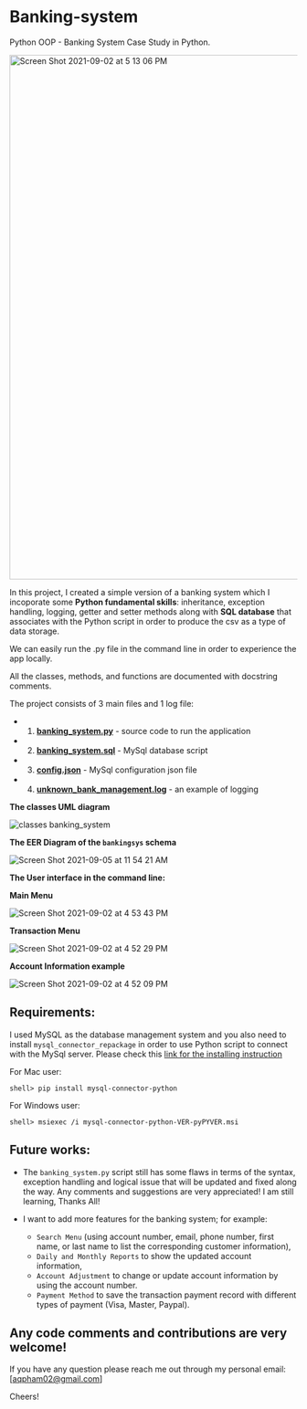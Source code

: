 # Banking-system
Python OOP - Banking System Case Study in Python.

<img width="919" alt="Screen Shot 2021-09-02 at 5 13 06 PM" src="https://user-images.githubusercontent.com/70767722/131917196-200d6e84-ef4d-4eac-b4d6-c268dd6a9054.png">

In this project, I created a simple version of a banking system which I incoporate some **Python fundamental skills**: inheritance, exception handling, logging, getter and setter methods along with **SQL database** that associates with the Python script in order to produce the csv as a type of data storage.

We can easily run the .py file in the command line in order to experience the app locally.

All the classes, methods, and functions are documented with docstring comments.

The project consists of 3 main files and 1 log file:
* 1. **[banking_system.py](https://github.com/Andy-Pham-72/banking-system/blob/master/banking_system_application/banking_system.py)** - source code to run the application
* 2. **[banking_system.sql](https://github.com/Andy-Pham-72/banking-system/blob/master/banking_system_application/bankproject.sql)** - MySql database script
* 3. **[config.json](https://github.com/Andy-Pham-72/banking-system/blob/master/banking_system_application/config.json)** - MySql configuration json file
* 4. **[unknown_bank_management.log](https://github.com/Andy-Pham-72/banking-system/blob/master/data/unknown_bank_management.log)** - an example of logging

**The classes UML diagram**

![classes banking_system](https://user-images.githubusercontent.com/70767722/131917227-81c795f1-1713-4401-9c72-943c8e1e7577.png)

**The EER Diagram of the `bankingsys` schema**

![Screen Shot 2021-09-05 at 11 54 21 AM](https://user-images.githubusercontent.com/70767722/132133235-fbaa7328-bb50-4b71-b4b5-95363bb64233.png)

**The User interface in the command line:**

**Main Menu**

![Screen Shot 2021-09-02 at 4 53 43 PM](https://user-images.githubusercontent.com/70767722/131917265-51c81e77-0382-4a8f-b7f0-c9f509202e90.png)

**Transaction Menu**

![Screen Shot 2021-09-02 at 4 52 29 PM](https://user-images.githubusercontent.com/70767722/131917246-5dd64f80-4d24-476a-bd2d-9076a2c7e443.png)

**Account Information example**

![Screen Shot 2021-09-02 at 4 52 09 PM](https://user-images.githubusercontent.com/70767722/131917278-0e5e089f-8f0c-4398-b6cb-1f0c81fe85ba.png)

## Requirements:
I used MySQL as the database management system and you also need to install `mysql_connector_repackage` in order to use Python script to connect with the MySql server. Please check this [link for the installing instruction](https://dev.mysql.com/doc/connector-python/en/connector-python-installation-binary.html)

For Mac user:

```
shell> pip install mysql-connector-python
```

For Windows user:

```
shell> msiexec /i mysql-connector-python-VER-pyPYVER.msi
```

## Future works:
* The `banking_system.py` script still has some flaws in terms of the syntax, exception handling and logical issue that will be updated and fixed along the way. Any comments and suggestions are very appreciated! I am still learning, Thanks All!

* I want to add more features for the banking system; for example: 
    - `Search Menu` (using account number, email, phone number, first name, or last name to list the corresponding customer information),
    - `Daily and Monthly Reports` to show the updated account information, 
    - `Account Adjustment` to change or update account information by using the account number.
    - `Payment Method` to save the transaction payment record with different types of payment (Visa, Master, Paypal). 

## Any code comments and contributions are very welcome!
If you have any question please reach me out through my personal email: [aqpham02@gmail.com]

Cheers!
